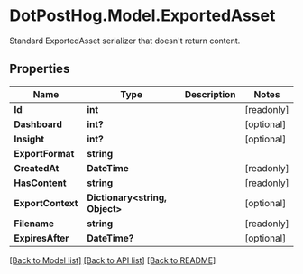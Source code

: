 # DotPostHog.Model.ExportedAsset
Standard ExportedAsset serializer that doesn't return content.

## Properties

Name | Type | Description | Notes
------------ | ------------- | ------------- | -------------
**Id** | **int** |  | [readonly] 
**Dashboard** | **int?** |  | [optional] 
**Insight** | **int?** |  | [optional] 
**ExportFormat** | **string** |  | 
**CreatedAt** | **DateTime** |  | [readonly] 
**HasContent** | **string** |  | [readonly] 
**ExportContext** | **Dictionary&lt;string, Object&gt;** |  | [optional] 
**Filename** | **string** |  | [readonly] 
**ExpiresAfter** | **DateTime?** |  | [optional] 

[[Back to Model list]](../README.md#documentation-for-models) [[Back to API list]](../README.md#documentation-for-api-endpoints) [[Back to README]](../README.md)

